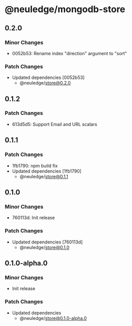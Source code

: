 # @neuledge/mongodb-store

## 0.2.0

### Minor Changes

- 0052b53: Rename index "direction" argument to "sort"

### Patch Changes

- Updated dependencies [0052b53]
  - @neuledge/store@0.2.0

## 0.1.2

### Patch Changes

- 613d5d5: Support Email and URL scalars

## 0.1.1

### Patch Changes

- 1fb1790: npm build fix
- Updated dependencies [1fb1790]
  - @neuledge/store@0.1.1

## 0.1.0

### Minor Changes

- 760113d: Init release

### Patch Changes

- Updated dependencies [760113d]
  - @neuledge/store@0.1.0

## 0.1.0-alpha.0

### Minor Changes

- Init release

### Patch Changes

- Updated dependencies
  - @neuledge/store@0.1.0-alpha.0
